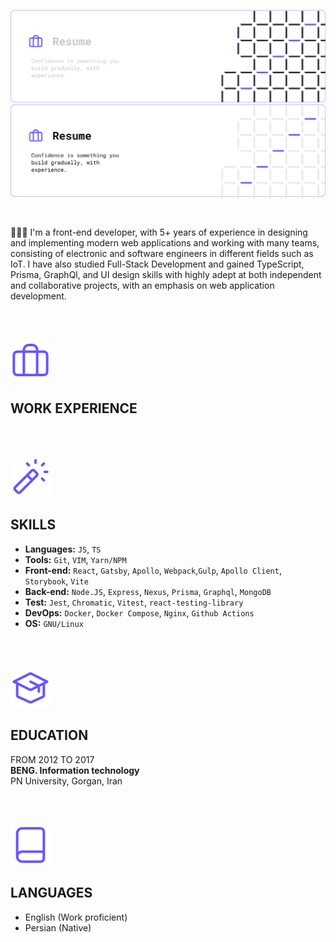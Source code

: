 ![header](./assets/resume-dark.png#gh-dark-mode-only)
![header](./assets/resume-light.png#gh-light-mode-only)

<br>

👨🏻‍💻 I'm a front-end developer, with 5+ years of experience in designing and implementing modern web applications and working with many teams, consisting of electronic and software engineers in different fields such as IoT. I have also studied Full-Stack Development and gained TypeScript, Prisma, GraphQl, and UI design skills with highly adept at both independent and collaborative projects, with an emphasis on web application development.

<br>
<br>

![experience](./assets/icons/briefcase-02.svg)

## WORK EXPERIENCE

<br>
<br>

![skills](./assets/icons/magic-wand-01.svg)

## SKILLS

- **Languages:** `JS`, `TS`
- **Tools:** `Git`, `VIM`, `Yarn/NPM`
- **Front-end:** `React`, `Gatsby`, `Apollo`, `Webpack`,`Gulp`, `Apollo Client`, `Storybook`, `Vite`
- **Back-end:** `Node.JS`, `Express`, `Nexus`, `Prisma`, `Graphql`, `MongoDB`
- **Test:** `Jest`, `Chromatic`, `Vitest`, `react-testing-library`
- **DevOps:** `Docker`, `Docker Compose`, `Nginx`, `Github Actions`
- **OS:** `GNU/Linux`

<br>
<br>

![education](./assets/icons/graduation-hat-02.svg)

## EDUCATION

FROM 2012 TO 2017<br>
**BENG. Information technology**<br>
PN University, Gorgan, Iran

<br>
<br>

![languages](./assets/icons/book-closed.svg)

## LANGUAGES

- English (Work proficient)
- Persian (Native)
